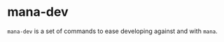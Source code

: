 mana-dev
========

``mana-dev`` is a set of commands to ease developing against and with ``mana``.

